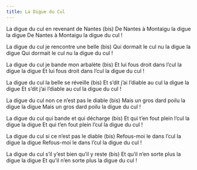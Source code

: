 ```yaml
---
title: La Digue du Cul
---
```

La digue du cul en revenant de Nantes (bis)
De Nantes à Montaigu la digue la digue
De Nantes à Montaigu la digue du cul !

La digue du cul je rencontre une belle (bis) 
Qui dormait le cul nu la digue la digue 
Qui dormait le cul nu la digue du cul !

La digue du cul je bande mon arbalète (bis) 
Et lui fous droit dans l’cul la digue la digue 
Et lui fous droit dans l’cul la digue du cul !

La digue du cul la belle se réveille (bis) 
Et s’dit j’ai l’diable au cul la digue la digue 
Et s’dit j’ai l’diable au cul la digue du cul !

La digue du cul non ce n’est pas le diable (bis) 
Mais un gros dard poilu la digue la digue 
Mais un gros dard poilu la digue du cul !

La digue du cul qui bande et qui décharge (bis) 
Et qui t’en fout plein l’cul la digue la digue 
Et qui t’en fout plein l’cul la digue du cul !

La digue du cul si ce n’est pas le diable (bis) 
Refous-moi le dans l’cul la digue la digue 
Refous-moi le dans l’cul la digue du cul !

La digue du cul s’il y’est bien qu’il y reste (bis) 
Et qu’il n’en sorte plus la digue la digue 
Et qu’il n’en sorte plus la digue du cul !